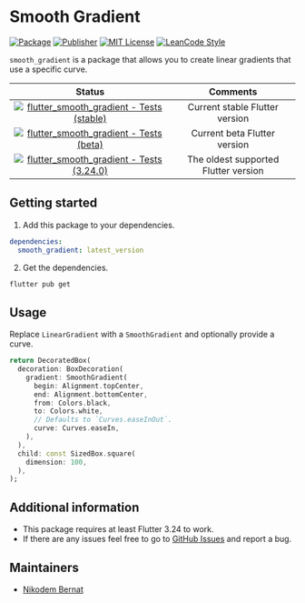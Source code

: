 # Smooth Gradient

[![Package](https://img.shields.io/pub/v/flutter_smooth_gradient.svg)](https://pub.dev/packages/flutter_smooth_gradient) [![Publisher](https://img.shields.io/pub/publisher/flutter_smooth_gradient.svg)](https://pub.dev/packages/flutter_smooth_gradient/publisher) [![MIT License](https://img.shields.io/badge/license-MIT-purple.svg)](https://opensource.org/licenses/MIT) [![LeanCode Style](https://img.shields.io/badge/style-leancode__lint-black)](https://pub.dartlang.org/packages/leancode_lint)

`smooth_gradient` is a package that allows you to create linear gradients that use a specific curve.

|                                                                                                                          Status                                                                                                                           |               Comments               |
| :-------------------------------------------------------------------------------------------------------------------------------------------------------------------------------------------------------------------------------------------------------: | :----------------------------------: |
| [![flutter_smooth_gradient - Tests (stable)](https://github.com/n-bernat/flutter_smooth_gradient/actions/workflows/flutter_tests_stable.yaml/badge.svg)](https://github.com/n-bernat/flutter_smooth_gradient/actions/workflows/flutter_tests_stable.yaml) |    Current stable Flutter version    |
|    [![flutter_smooth_gradient - Tests (beta)](https://github.com/n-bernat/flutter_smooth_gradient/actions/workflows/flutter_tests_beta.yaml/badge.svg)](https://github.com/n-bernat/flutter_smooth_gradient/actions/workflows/flutter_tests_beta.yaml)    |     Current beta Flutter version     |
|    [![flutter_smooth_gradient - Tests (3.24.0)](https://github.com/n-bernat/flutter_smooth_gradient/actions/workflows/flutter_tests_min.yaml/badge.svg)](https://github.com/n-bernat/flutter_smooth_gradient/actions/workflows/flutter_tests_min.yaml)    | The oldest supported Flutter version |

## Getting started

1. Add this package to your dependencies.

```yaml
dependencies:
  smooth_gradient: latest_version
```

2. Get the dependencies.

```sh
flutter pub get
```

## Usage

Replace `LinearGradient` with a `SmoothGradient` and optionally provide a curve.

```dart
return DecoratedBox(
  decoration: BoxDecoration(
    gradient: SmoothGradient(
      begin: Alignment.topCenter,
      end: Alignment.bottomCenter,
      from: Colors.black,
      to: Colors.white,
      // Defaults to `Curves.easeInOut`.
      curve: Curves.easeIn,
    ),
  ),
  child: const SizedBox.square(
    dimension: 100,
  ),
);
```

## Additional information

- This package requires at least Flutter 3.24 to work.
- If there are any issues feel free to go to [GitHub Issues](https://github.com/n-bernat/flutter_smooth_gradient/issues) and report a bug.

## Maintainers

- [Nikodem Bernat](https://nikodembernat.com)
